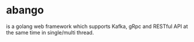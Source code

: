 # abango
is a golang web framework which supports Kafka, gRpc and RESTful API at the same time in single/multi thread.
